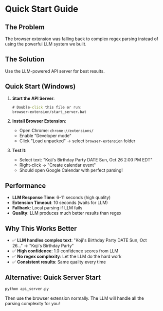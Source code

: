 # Quick Start Guide

## The Problem
The browser extension was falling back to complex regex parsing instead of using the powerful LLM system we built.

## The Solution
Use the LLM-powered API server for best results.

## Quick Start (Windows)

1. **Start the API Server**:
   ```cmd
   # Double-click this file or run:
   browser-extension/start_server.bat
   ```

2. **Install Browser Extension**:
   - Open Chrome: `chrome://extensions/`
   - Enable "Developer mode"
   - Click "Load unpacked" → select `browser-extension` folder

3. **Test It**:
   - Select text: "Koji's Birthday Party DATE Sun, Oct 26 2:00 PM EDT"
   - Right-click → "Create calendar event"
   - Should open Google Calendar with perfect parsing!

## Performance
- **LLM Response Time**: 6-11 seconds (high quality)
- **Extension Timeout**: 10 seconds (waits for LLM)
- **Fallback**: Local parsing if LLM fails
- **Quality**: LLM produces much better results than regex

## Why This Works Better
- ✅ **LLM handles complex text**: "Koji's Birthday Party DATE Sun, Oct 26..." → "Koji's Birthday Party"
- ✅ **High confidence**: 1.0 confidence scores from LLM
- ✅ **No regex complexity**: Let the LLM do the hard work
- ✅ **Consistent results**: Same quality every time

## Alternative: Quick Server Start
```cmd
python api_server.py
```

Then use the browser extension normally. The LLM will handle all the parsing complexity for you!